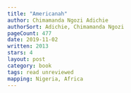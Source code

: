 ```yaml
---
title: "Americanah"
author: Chimamanda Ngozi Adichie
authorSort: Adichie, Chimamanda Ngozi
pageCount: 477
date: 2019-11-02
written: 2013
stars: 4
layout: post
category: book
tags: read unreviewed
mapping: Nigeria, Africa
---
```

